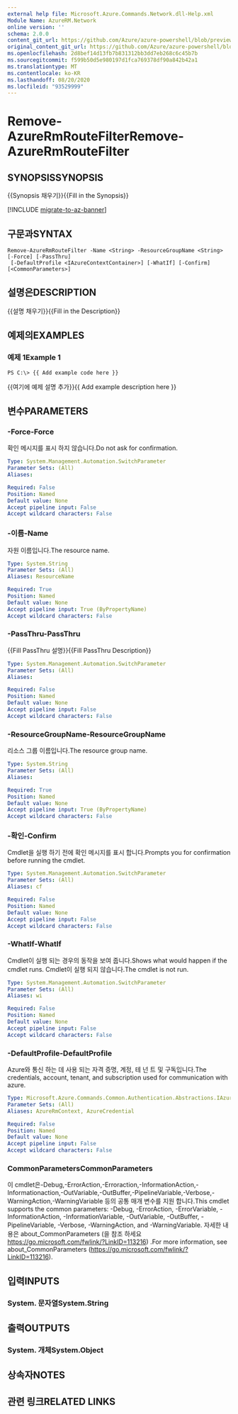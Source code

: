 ```yaml
---
external help file: Microsoft.Azure.Commands.Network.dll-Help.xml
Module Name: AzureRM.Network
online version: ''
schema: 2.0.0
content_git_url: https://github.com/Azure/azure-powershell/blob/preview/src/ResourceManager/Network/Commands.Network/help/Remove-AzureRmRouteFilter.md
original_content_git_url: https://github.com/Azure/azure-powershell/blob/preview/src/ResourceManager/Network/Commands.Network/help/Remove-AzureRmRouteFilter.md
ms.openlocfilehash: 2d8bef14d13fb7b831312bb3dd7eb268c6c45b7b
ms.sourcegitcommit: f599b50d5e980197d1fca769378df90a842b42a1
ms.translationtype: MT
ms.contentlocale: ko-KR
ms.lasthandoff: 08/20/2020
ms.locfileid: "93529999"
---
```

# <span data-ttu-id="e7719-101">Remove-AzureRmRouteFilter</span><span class="sxs-lookup"><span data-stu-id="e7719-101">Remove-AzureRmRouteFilter</span></span>

## <span data-ttu-id="e7719-102">SYNOPSIS</span><span class="sxs-lookup"><span data-stu-id="e7719-102">SYNOPSIS</span></span>
<span data-ttu-id="e7719-103">{{Synopsis 채우기}}</span><span class="sxs-lookup"><span data-stu-id="e7719-103">{{Fill in the Synopsis}}</span></span>

[!INCLUDE [migrate-to-az-banner](../../includes/migrate-to-az-banner.md)]

## <span data-ttu-id="e7719-104">구문과</span><span class="sxs-lookup"><span data-stu-id="e7719-104">SYNTAX</span></span>

```
Remove-AzureRmRouteFilter -Name <String> -ResourceGroupName <String> [-Force] [-PassThru]
 [-DefaultProfile <IAzureContextContainer>] [-WhatIf] [-Confirm] [<CommonParameters>]
```

## <span data-ttu-id="e7719-105">설명은</span><span class="sxs-lookup"><span data-stu-id="e7719-105">DESCRIPTION</span></span>
<span data-ttu-id="e7719-106">{{설명 채우기}}</span><span class="sxs-lookup"><span data-stu-id="e7719-106">{{Fill in the Description}}</span></span>

## <span data-ttu-id="e7719-107">예제의</span><span class="sxs-lookup"><span data-stu-id="e7719-107">EXAMPLES</span></span>

### <span data-ttu-id="e7719-108">예제 1</span><span class="sxs-lookup"><span data-stu-id="e7719-108">Example 1</span></span>
```
PS C:\> {{ Add example code here }}
```

<span data-ttu-id="e7719-109">{{여기에 예제 설명 추가}}</span><span class="sxs-lookup"><span data-stu-id="e7719-109">{{ Add example description here }}</span></span>

## <span data-ttu-id="e7719-110">변수</span><span class="sxs-lookup"><span data-stu-id="e7719-110">PARAMETERS</span></span>

### <span data-ttu-id="e7719-111">-Force</span><span class="sxs-lookup"><span data-stu-id="e7719-111">-Force</span></span>
<span data-ttu-id="e7719-112">확인 메시지를 표시 하지 않습니다.</span><span class="sxs-lookup"><span data-stu-id="e7719-112">Do not ask for confirmation.</span></span>

```yaml
Type: System.Management.Automation.SwitchParameter
Parameter Sets: (All)
Aliases: 

Required: False
Position: Named
Default value: None
Accept pipeline input: False
Accept wildcard characters: False
```

### <span data-ttu-id="e7719-113">-이름</span><span class="sxs-lookup"><span data-stu-id="e7719-113">-Name</span></span>
<span data-ttu-id="e7719-114">자원 이름입니다.</span><span class="sxs-lookup"><span data-stu-id="e7719-114">The resource name.</span></span>

```yaml
Type: System.String
Parameter Sets: (All)
Aliases: ResourceName

Required: True
Position: Named
Default value: None
Accept pipeline input: True (ByPropertyName)
Accept wildcard characters: False
```

### <span data-ttu-id="e7719-115">-PassThru</span><span class="sxs-lookup"><span data-stu-id="e7719-115">-PassThru</span></span>
<span data-ttu-id="e7719-116">{{Fill PassThru 설명}}</span><span class="sxs-lookup"><span data-stu-id="e7719-116">{{Fill PassThru Description}}</span></span>

```yaml
Type: System.Management.Automation.SwitchParameter
Parameter Sets: (All)
Aliases: 

Required: False
Position: Named
Default value: None
Accept pipeline input: False
Accept wildcard characters: False
```

### <span data-ttu-id="e7719-117">-ResourceGroupName</span><span class="sxs-lookup"><span data-stu-id="e7719-117">-ResourceGroupName</span></span>
<span data-ttu-id="e7719-118">리소스 그룹 이름입니다.</span><span class="sxs-lookup"><span data-stu-id="e7719-118">The resource group name.</span></span>

```yaml
Type: System.String
Parameter Sets: (All)
Aliases: 

Required: True
Position: Named
Default value: None
Accept pipeline input: True (ByPropertyName)
Accept wildcard characters: False
```

### <span data-ttu-id="e7719-119">-확인</span><span class="sxs-lookup"><span data-stu-id="e7719-119">-Confirm</span></span>
<span data-ttu-id="e7719-120">Cmdlet을 실행 하기 전에 확인 메시지를 표시 합니다.</span><span class="sxs-lookup"><span data-stu-id="e7719-120">Prompts you for confirmation before running the cmdlet.</span></span>

```yaml
Type: System.Management.Automation.SwitchParameter
Parameter Sets: (All)
Aliases: cf

Required: False
Position: Named
Default value: None
Accept pipeline input: False
Accept wildcard characters: False
```

### <span data-ttu-id="e7719-121">-WhatIf</span><span class="sxs-lookup"><span data-stu-id="e7719-121">-WhatIf</span></span>
<span data-ttu-id="e7719-122">Cmdlet이 실행 되는 경우의 동작을 보여 줍니다.</span><span class="sxs-lookup"><span data-stu-id="e7719-122">Shows what would happen if the cmdlet runs.</span></span>
<span data-ttu-id="e7719-123">Cmdlet이 실행 되지 않습니다.</span><span class="sxs-lookup"><span data-stu-id="e7719-123">The cmdlet is not run.</span></span>

```yaml
Type: System.Management.Automation.SwitchParameter
Parameter Sets: (All)
Aliases: wi

Required: False
Position: Named
Default value: None
Accept pipeline input: False
Accept wildcard characters: False
```

### <span data-ttu-id="e7719-124">-DefaultProfile</span><span class="sxs-lookup"><span data-stu-id="e7719-124">-DefaultProfile</span></span>
<span data-ttu-id="e7719-125">Azure와 통신 하는 데 사용 되는 자격 증명, 계정, 테 넌 트 및 구독입니다.</span><span class="sxs-lookup"><span data-stu-id="e7719-125">The credentials, account, tenant, and subscription used for communication with azure.</span></span>

```yaml
Type: Microsoft.Azure.Commands.Common.Authentication.Abstractions.IAzureContextContainer
Parameter Sets: (All)
Aliases: AzureRmContext, AzureCredential

Required: False
Position: Named
Default value: None
Accept pipeline input: False
Accept wildcard characters: False
```

### <span data-ttu-id="e7719-126">CommonParameters</span><span class="sxs-lookup"><span data-stu-id="e7719-126">CommonParameters</span></span>
<span data-ttu-id="e7719-127">이 cmdlet은-Debug,-ErrorAction,-Erroraction,-InformationAction,-Informationaction,-OutVariable,-OutBuffer,-PipelineVariable,-Verbose,-WarningAction,-WarningVariable 등의 공통 매개 변수를 지원 합니다.</span><span class="sxs-lookup"><span data-stu-id="e7719-127">This cmdlet supports the common parameters: -Debug, -ErrorAction, -ErrorVariable, -InformationAction, -InformationVariable, -OutVariable, -OutBuffer, -PipelineVariable, -Verbose, -WarningAction, and -WarningVariable.</span></span> <span data-ttu-id="e7719-128">자세한 내용은 about_CommonParameters (을 참조 하세요 https://go.microsoft.com/fwlink/?LinkID=113216) .</span><span class="sxs-lookup"><span data-stu-id="e7719-128">For more information, see about_CommonParameters (https://go.microsoft.com/fwlink/?LinkID=113216).</span></span>

## <span data-ttu-id="e7719-129">입력</span><span class="sxs-lookup"><span data-stu-id="e7719-129">INPUTS</span></span>

### <span data-ttu-id="e7719-130">System. 문자열</span><span class="sxs-lookup"><span data-stu-id="e7719-130">System.String</span></span>

## <span data-ttu-id="e7719-131">출력</span><span class="sxs-lookup"><span data-stu-id="e7719-131">OUTPUTS</span></span>

### <span data-ttu-id="e7719-132">System. 개체</span><span class="sxs-lookup"><span data-stu-id="e7719-132">System.Object</span></span>

## <span data-ttu-id="e7719-133">상속자</span><span class="sxs-lookup"><span data-stu-id="e7719-133">NOTES</span></span>

## <span data-ttu-id="e7719-134">관련 링크</span><span class="sxs-lookup"><span data-stu-id="e7719-134">RELATED LINKS</span></span>

